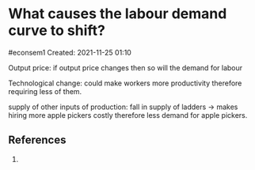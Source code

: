 # What causes the labour demand curve to shift?
#econsem1
Created: 2021-11-25 01:10

Output price: if output price changes then so will the demand for labour

Technological change: could make workers more productivity therefore requiring less of them.

supply of other inputs of production: fall in supply of ladders -> makes hiring more apple pickers costly therefore less demand for apple pickers. 
## References
1. 